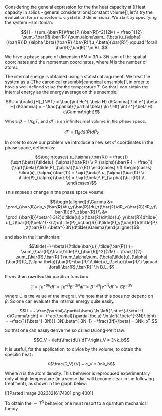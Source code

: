 Considering the general expression for the the heat capacity at [[Heat capacity in solids - general considerations|constant volume]], let's try the evaluation for a monoatomic crystal in 3 dimensions.
We start by specifying the system Hamiltonian:

$$H = \sum_{\bar{R}}\frac{P_{\bar{R}}^2}{2M} + \frac{1}{2} \sum_{\bar{R},\bar{R}'}\sum_\alpha\sum_ {\beta}u_{\alpha}(\bar{R})D_{\alpha \beta}(\bar{R}-\bar{R}')u_{\beta}(\bar{R}') \qquad \forall \bar{R},\bar{R}' \in B.L.$$

We have a phase space of dimension $6N = 3N+3N$ sum of the spatial coordinates and the momentum coordinates, where $N$ is the number of atoms.

The internal energy is obtained using a statistical argument.
We treat the system as a [[The canonical ensemble|canonical ensemble]], in order to have a well defined value for the temperature $T$. So that i can obtain the internal energy as the energy average on this ensemble: 

$$U = \braket{H}_{NVT} =  \frac{\int He^{-\beta H} d\Gamma}{\int e^{-\beta H} d\Gamma} = - \frac{\partial}{\partial \beta} \ln \left(  \int e^{-\beta H} d\Gamma\right)$$

Where $\beta = 1/k_bT$, and $d\Gamma$ is an infinitesimal volume in the phase space:

$$ d\Gamma = \prod_{\bar{R}}d\bar{u}(\bar{R})d\bar{P}_{\bar{R}} $$

In order to solve our problem we introduce a new set of coordinates in the phase space, defined as:

$$\begin{cases}
u_{\alpha}(\bar{R}) = \frac{1}{\sqrt{\beta}}\tilde{u}_{\alpha}(\bar{R}) \\
P_{\alpha}(\bar{R}) = \frac{1}{\sqrt{\beta}}\tilde{P}_{\alpha}(\bar{R})
\end{cases} \iff 
\begin{cases}
\tilde{u}_{\alpha}(\bar{R}) = \sqrt{\beta}\ u_{\alpha}(\bar{R}) \\
\tilde{P}_{\alpha}(\bar{R}) = \sqrt{\beta}\ P_{\alpha}(\bar{R}) \\
\end{cases}$$

This implies a change in the phase space volume:

$$\begin{aligned}d\Gamma &= \prod_{\bar{R}}du_x(\bar{R})du_y(\bar{R})du_z(\bar{R})dP_x(\bar{R})dP_y(\bar{R})dP_z(\bar{R}) \\ &= 
\prod_{\bar{R}}\beta^{-3/2}d\tilde{u}_x(\bar{R})d\tilde{u}_y(\bar{R})d\tilde{u}_z(\bar{R})\beta^{-3/2}d\tilde{P}_x(\bar{R})d\tilde{P}_y(\bar{R})d\tilde{P}_z(\bar{R}) =\beta^{-3N}d\tilde{\Gamma}\end{aligned}$$

and also in the Hamiltonian:

$$\tilde{H}=\beta H(\tilde{\bar{u}},\tilde{\bar{P}} ) = \sum_{\bar{R}}\frac{\tilde{P}_{\bar{R}}^2}{2M} + \frac{1}{2} \sum_{\bar{R},\bar{R}'}\sum_\alpha\sum_ {\beta}\tilde{u}_{\alpha}(\bar{R})D_{\alpha \beta}(\bar{R}-\bar{R}')\tilde{u}_{\beta}(\bar{R}') \qquad \forall \bar{R},\bar{R}' \in B.L. $$

If one then rewrites the partition function:

$$\mathcal{Z} =  \int e^{-\beta H} d\Gamma  = \int e^{-\tilde{H}} \beta^{-3N}d\tilde{\Gamma} = \beta^{-3N} \int e^{-\tilde{H}}d\tilde{\Gamma}   = C \beta^{-3N}$$

Where $C$ is the value of the integral. We note that this does not depend on $\beta$.
So one can evaluate the internal energy quite easily.

$$U = - \frac{\partial}{\partial \beta} \ln \left(  \int e^{-\beta H} d\Gamma\right) =- \frac{\partial}{\partial \beta} \ln \left(  \beta^{-3N}\right) = -\frac{1}{\beta^{-3N}}(-3N)\beta^{-3N-1} = \frac{3N}{\beta} = 3Nk_bT $$

So that one can easily derive the so called Dulong-Petit law:

$$C_V = \left(\frac{dU}{dT}\right)_V = 3Nk_b$$

It is useful, for the application, to divide by the volume, to obtain the specific heat :

$$\frac{C_V}{V} = c_V = 3nk_b$$

Where $n$ is the atom density.
This behavior is reproduced experimentally only at high temperature (in a sense that will become clear in the following treatment), as shown in the graph below:

![[Pasted image 20230216174301.png|400]]

To obtain the $\sim T^3$ behavior, one must resort to a quantum mechanical theory.
